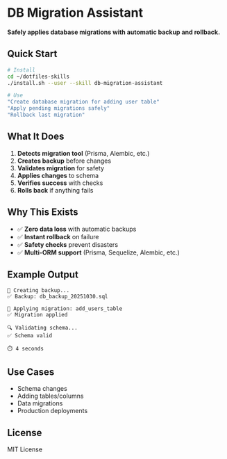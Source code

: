 # DB Migration Assistant

**Safely applies database migrations with automatic backup and rollback.**

## Quick Start

```bash
# Install
cd ~/dotfiles-skills
./install.sh --user --skill db-migration-assistant

# Use
"Create database migration for adding user table"
"Apply pending migrations safely"
"Rollback last migration"
```

## What It Does

1. **Detects migration tool** (Prisma, Alembic, etc.)
2. **Creates backup** before changes
3. **Validates migration** for safety
4. **Applies changes** to schema
5. **Verifies success** with checks
6. **Rolls back** if anything fails

## Why This Exists

- ✅ **Zero data loss** with automatic backups
- ✅ **Instant rollback** on failure
- ✅ **Safety checks** prevent disasters
- ✅ **Multi-ORM support** (Prisma, Sequelize, Alembic, etc.)

## Example Output

```
💾 Creating backup...
✅ Backup: db_backup_20251030.sql

🔧 Applying migration: add_users_table
✅ Migration applied

🔍 Validating schema...
✅ Schema valid

⏱️ 4 seconds
```

## Use Cases

- Schema changes
- Adding tables/columns
- Data migrations
- Production deployments

## License

MIT License
